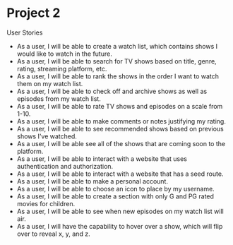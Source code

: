 # Project 2

User Stories

- As a user, I will be able to create a watch list, which contains shows I would like to watch in the future.
- As a user, I will be able to search for TV shows based on title, genre, rating, streaming platform, etc.
- As a user, I will be able to rank the shows in the order I want to watch them on my watch list.
- As a user, I will be able to check off and archive shows as well as episodes from my watch list.
- As a user, I will be able to rate TV shows and episodes on a scale from 1-10.
- As a user, I will be able to make comments or notes justifying my rating.
- As a user, I will be able to see recommended shows based on previous shows I've watched.
- As a user, I will be able see all of the shows that are coming soon to the platform.
- As a user, I will be able to interact with a website that uses authentication and authorization.
- As a user, I will be able to interact with a website that has a seed route.
- As a user, I will be able to make a personal account.
- As a user, I will be able to choose an icon to place by my username.
- As a user, I will be able to create a section with only G and PG rated movies for children.
- As a user, I will be able to see when new episodes on my watch list will air.
- As a user, I will have the capability to hover over a show, which will flip over to reveal x, y, and z.
